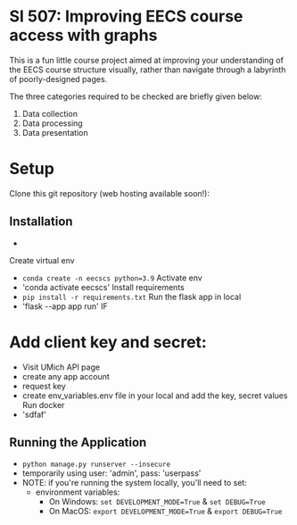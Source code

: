 # SI 507: Improving EECS course access with graphs

This is a fun little course project aimed at improving your understanding of the EECS course structure visually, rather than navigate through a labyrinth of poorly-designed pages.


The three categories required to be checked are briefly given below:
1. Data collection
2. Data processing
3. Data presentation


# Setup
Clone this git repository (web hosting available soon!): <Enter git repo here>

## Installation

- 
Create virtual env
- `conda create -n eecscs python=3.9`
Activate env
- 'conda activate eecscs'
Install requirements
- `pip install -r requirements.txt`
Run the flask app in local
- 'flask --app app run'
IF 

# Add client key and secret:
- Visit UMich API page
- create any app account
- request key
- create env_variables.env file in your local and add the key, secret values
Run docker
- 'sdfaf'

## Running the Application
- `python manage.py runserver --insecure`
- temporarily using user: 'admin', pass: 'userpass'
- NOTE: if you're running the system locally, you'll need to set:
    - environment variables: 
        - On Windows: `set DEVELOPMENT_MODE=True` & `set DEBUG=True` 
        - On MacOS: `export DEVELOPMENT_MODE=True` & `export DEBUG=True`
